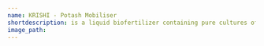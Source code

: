 ```yaml
---
name: KRISHI - Potash Mobiliser
shortdescription: is a liquid biofertilizer containing pure cultures of naturally occurring soil-borne Potash Mobilising bacterium
image_path:
---
```

